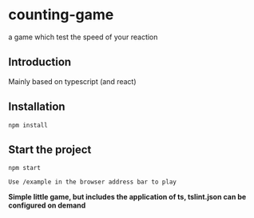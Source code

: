 # counting-game

a game which test the speed of your reaction 

## Introduction

Mainly based on typescript (and react)


## Installation

```
npm install
```

## Start the project

```
npm start

Use /example in the browser address bar to play
```

**Simple little game, but includes the application of ts, tslint.json can be configured on demand**



